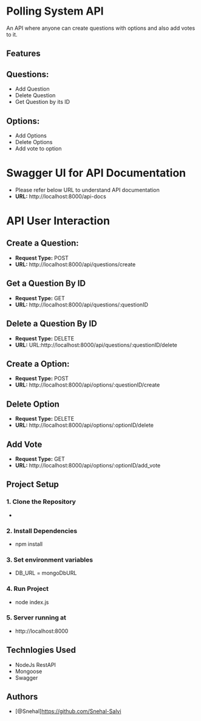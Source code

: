 # Polling System API

An API where anyone can create questions with options and also add votes to it.

## Features

## Questions:
- Add Question
- Delete Question
- Get Question by its ID


## Options:
- Add Options
- Delete Options
- Add vote to option

# Swagger UI for API Documentation

- Please refer below URL to understand API documentation
- **URL:** http://localhost:8000/api-docs


# API User Interaction



## Create a Question:

- **Request Type:** POST
- **URL:** http://localhost:8000/api/questions/create

## Get a Question By ID

- **Request Type:** GET
- **URL:** http://localhost:8000/api/questions/:questionID

## Delete a Question By ID

- **Request Type:** DELETE
- **URL:** URL:http://localhost:8000/api/questions/:questionID/delete

## Create a Option:

- **Request Type:** POST
- **URL:** http://localhost:8000/api/options/:questionID/create

## Delete Option

- **Request Type:** DELETE
- **URL:** http://localhost:8000/api/options/:optionID/delete

## Add Vote

- **Request Type:** GET
- **URL:** http://localhost:8000/api/options/:optionID/add_vote

## Project Setup

### 1. Clone the Repository
- 
### 2. Install Dependencies
-  npm install

### 3. Set environment variables
- DB_URL = mongoDbURL

### 4. Run Project
- node index.js

### 5.  Server running at
- http://localhost:8000

## Technlogies Used

- NodeJs RestAPI
- Mongoose
- Swagger

## Authors

- [@Snehal]https://github.com/Snehal-Salvi
